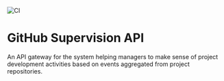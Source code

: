![CI](https://github.com/vkamiansky/github-supervision-api/workflows/CI/badge.svg)

# GitHub Supervision API
An API gateway for the system helping managers to make sense of project development activities based on events aggregated from project repositories.

